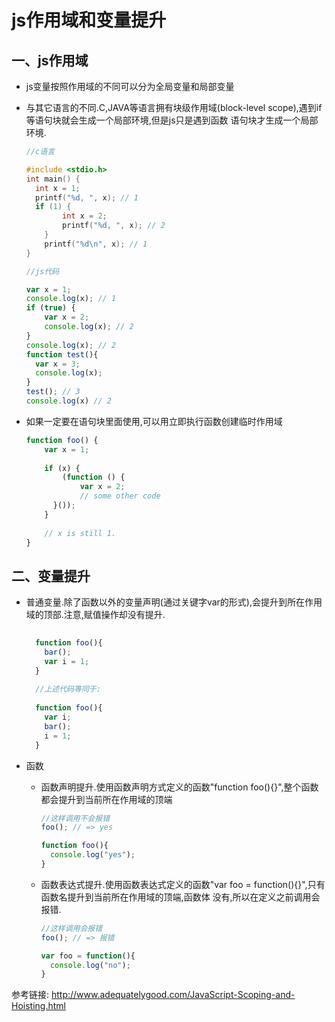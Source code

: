 js作用域和变量提升
=====================

一、js作用域
-------------
  
  - js变量按照作用域的不同可以分为全局变量和局部变量
  
  - 与其它语言的不同.C,JAVA等语言拥有块级作用域(block-level scope),遇到if等语句块就会生成一个局部环境,但是js只是遇到函数
    语句块才生成一个局部环境.
  
    ```c
    //c语言
    
    #include <stdio.h>
    int main() {
   	  int x = 1;
  	  printf("%d, ", x); // 1
  	  if (1) {
	    	int x = 2;
	    	printf("%d, ", x); // 2
	    }
    	printf("%d\n", x); // 1
    }
    ```
   
    
    ```javascript
    //js代码
    
    var x = 1;
    console.log(x); // 1
    if (true) {
	    var x = 2;
    	console.log(x); // 2
    }
    console.log(x); // 2
    function test(){
      var x = 3;
      console.log(x);
    }
    test(); // 3
    console.log(x) // 2
    
    ```
    
  - 如果一定要在语句块里面使用,可以用立即执行函数创建临时作用域
    
    ```javascript
    function foo() {
	    var x = 1;
	    
	    if (x) {
		    (function () {
			    var x = 2;
			    // some other code
	   	  }());
	    }
	    
	    // x is still 1.
    }
    ```
     
  
    


二、变量提升
--------------

  - 普通变量.除了函数以外的变量声明(通过关键字var的形式),会提升到所在作用域的顶部.注意,赋值操作却没有提升.
  
    ```javascript
      
      function foo(){
        bar();
        var i = 1;
      }  
      
      //上述代码等同于:
      
      function foo(){
        var i;
        bar();
        i = 1;
      }
    ``` 
  
  
  
  
  - 函数
  
    + 函数声明提升.使用函数声明方式定义的函数"function foo(){}",整个函数都会提升到当前所在作用域的顶端
    
      ```javascript
      //这样调用不会报错
      foo(); // => yes
      
      function foo(){
        console.log("yes");
      }
      
      ```
      
    + 函数表达式提升.使用函数表达式定义的函数"var foo = function(){}",只有函数名提升到当前所在作用域的顶端,函数体           没有,所以在定义之前调用会报错.

      ```javascript
      //这样调用会报错
      foo(); // => 报错
      
      var foo = function(){
        console.log("no");
      }
      
      ```
 

参考链接: http://www.adequatelygood.com/JavaScript-Scoping-and-Hoisting.html 

